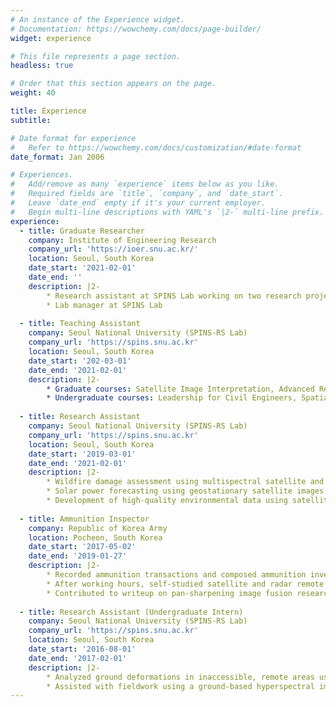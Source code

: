 ```yaml
---
# An instance of the Experience widget.
# Documentation: https://wowchemy.com/docs/page-builder/
widget: experience

# This file represents a page section.
headless: true

# Order that this section appears on the page.
weight: 40

title: Experience
subtitle:

# Date format for experience
#   Refer to https://wowchemy.com/docs/customization/#date-format
date_format: Jan 2006

# Experiences.
#   Add/remove as many `experience` items below as you like.
#   Required fields are `title`, `company`, and `date_start`.
#   Leave `date_end` empty if it's your current employer.
#   Begin multi-line descriptions with YAML's `|2-` multi-line prefix.
experience:
  - title: Graduate Researcher 
    company: Institute of Engineering Research
    company_url: 'https://ioer.snu.ac.kr/'
    location: Seoul, South Korea
    date_start: '2021-02-01'
    date_end: ''
    description: |2-
        * Research assistant at SPINS Lab working on two research projects
        * Lab manager at SPINS Lab
        
  - title: Teaching Assistant
    company: Seoul National University (SPINS-RS Lab)
    company_url: 'https://spins.snu.ac.kr'
    location: Seoul, South Korea
    date_start: '202-03-01'
    date_end: '2021-02-01'
    description: |2-   
        * Graduate courses: Satellite Image Interpretation, Advanced Remote Sensing (KOMPSAT VHR imagery)
        * Undergraduate courses: Leadership for Civil Engineers, Spatial Informatics and Systems, Remote Sensing
        
  - title: Research Assistant
    company: Seoul National University (SPINS-RS Lab)
    company_url: 'https://spins.snu.ac.kr'
    location: Seoul, South Korea
    date_start: '2019-03-01'
    date_end: '2021-02-01'
    description: |2-
        * Wildfire damage assessment using multispectral satellite and Planetscope images
        * Solar power forecasting using geostationary satellite images and meteorological data
        * Development of high-quality environmental data using satellite images via deep learning algorithms
        
  - title: Ammunition Inspector
    company: Republic of Korea Army
    location: Pocheon, South Korea
    date_start: '2017-05-02'
    date_end: '2019-01-27'
    description: |2-
        * Recorded ammunition transactions and composed ammunition inventory reports using Excel
        * After working hours, self-studied satellite and radar remote sensing 
        * Contributed to writeup on pan-sharpening image fusion research using Worldview images
        
  - title: Research Assistant (Undergraduate Intern)
    company: Seoul National University (SPINS-RS Lab)
    company_url: 'https://spins.snu.ac.kr'
    location: Seoul, South Korea
    date_start: '2016-08-01'
    date_end: '2017-02-01'
    description: |2-
        * Analyzed ground deformations in inaccessible, remote areas using Sentinel-1 SAR images
        * Assisted with fieldwork using a ground-based hyperspectral imager to monitor crop health
---
```

